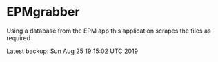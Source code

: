# EPMgrabber
Using a database from the EPM app this application scrapes the files as required


Latest backup: Sun Aug 25 19:15:02 UTC 2019
